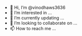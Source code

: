 - 👋 Hi, I’m @vinodhaws3636
- 👀 I’m interested in ...
- 🌱 I’m currently updating ...
- 💞️ I’m looking to collaborate on ...
- 📫 How to reach me ...

<!---
vinodhaws3636/vinodhaws3636 is a ✨ special ✨ repository because its `README.md` (this file) appears on your GitHub profile.
You can click the Preview link to take a look at your changes.
--->

